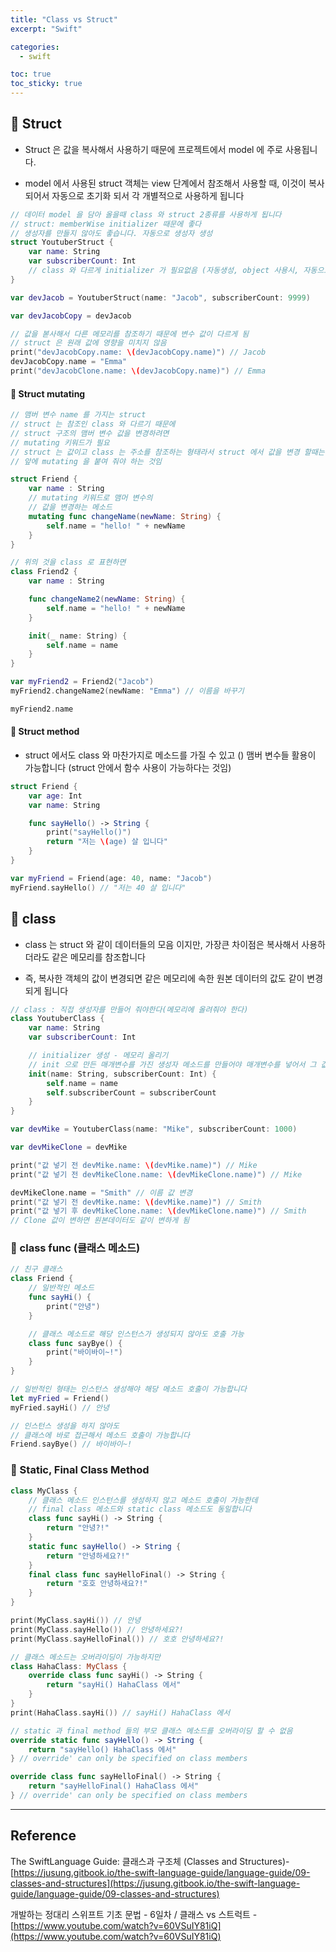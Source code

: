 ```yaml
---
title: "Class vs Struct"
excerpt: "Swift"

categories:
  - swift

toc: true
toc_sticky: true
---
```


## 🔷 Struct

- Struct 은 값을 복사해서 사용하기 때문에 프로젝트에서 model 에 주로 사용됩니다.

- model 에서 사용된 struct 객체는 view 단계에서 참조해서 사용할 때, 이것이 복사되어서 자동으로 초기화 되서 각 개별적으로 사용하게 됩니다

```swift
// 데이터 model 을 담아 올을때 class 와 struct 2종류를 사용하게 됩니다
// struct: memberWise initializer 때문에 좋다
// 생성자를 만들지 않아도 좋습니다. 자동으로 생성자 생성
struct YoutuberStruct {
	var name: String
	var subscriberCount: Int
	// class 와 다르게 initializer 가 필요없음 (자동생성, object 사용시, 자동으로 메모리에 등록됨 )
}

var devJacob = YoutuberStruct(name: "Jacob", subscriberCount: 9999)

var devJacobCopy = devJacob

// 값을 볻사해서 다른 메모리를 참조하기 때문에 변수 값이 다르게 됨
// struct 은 원래 값에 영향을 미치지 않음
print("devJacobCopy.name: \(devJacobCopy.name)") // Jacob
devJacobCopy.name = "Emma"
print("devJacobClone.name: \(devJacobCopy.name)") // Emma

```

#### 🔶 Struct mutating

```swift
// 맴버 변수 name 를 가지는 struct
// struct 는 참조인 class 와 다르기 때문에
// struct 구조의 맴버 변수 값을 변경하려면
// mutating 키워드가 필요
// struct 는 값이고 class 는 주소를 참조하는 형태라서 struct 에서 값을 변경 할때는
// 앞에 mutating 을 붙여 줘야 하는 것임

struct Friend {
	var name : String
	// mutating 키워드로 맴머 변수의
	// 값을 변경하는 메소드
	mutating func changeName(newName: String) {
		self.name = "hello! " + newName
	}
}

// 위의 것을 class 로 표현하면
class Friend2 {
	var name : String

	func changeName2(newName: String) {
		self.name = "hello! " + newName
	}

	init(_ name: String) {
		self.name = name
	}
}

var myFriend2 = Friend2("Jacob")
myFriend2.changeName2(newName: "Emma") // 이름을 바꾸기

myFriend2.name

```

#### 🔶 Struct method

- struct 에서도 class 와 마찬가지로 메소드를 가질 수 있고 () 맴버 변수들 활용이 가능합니다 (struct 안에서 함수 사용이 가능하다는 것임)

```swift
struct Friend {
	var age: Int
	var name: String

	func sayHello() -> String {
		print("sayHello()")
		return "저는 \(age) 살 입니다"
	}
}

var myFriend = Friend(age: 40, name: "Jacob")
myFriend.sayHello() // "저는 40 살 입니다"
```

## 🔷 class

- class 는 struct 와 같이 데이터들의 모음 이지만, 가장큰 차이점은 복사해서 사용하더라도 같은 메모리를 참조합니다

- 즉, 복사한 객체의 값이 변경되면 같은 메모리에 속한 원본 데이터의 값도 같이 변경되게 됩니다

```swift
// class : 직접 생성자를 만들어 줘야한다(메모리에 올려줘야 한다)
class YoutuberClass {
	var name: String
	var subscriberCount: Int

	// initializer 생성 - 메모리 올리기
	// init 으로 만든 매개변수를 가진 생성자 메소드를 만들어야 매개변수를 넣어서 그 값을 가진 객체(object)를 만들 수 있다
	init(name: String, subscriberCount: Int) {
		self.name = name
		self.subscriberCount = subscriberCount
	}
}

var devMike = YoutuberClass(name: "Mike", subscriberCount: 1000)

var devMikeClone = devMike

print("값 넣기 전 devMike.name: \(devMike.name)") // Mike
print("값 넣기 전 devMikeClone.name: \(devMikeClone.name)") // Mike

devMikeClone.name = "Smith" // 이름 값 변경
print("값 넣기 전 devMike.name: \(devMike.name)") // Smith
print("값 넣기 후 devMikeClone.name: \(devMikeClone.name)") // Smith
// Clone 값이 변하면 원본데이터도 같이 변하게 됨
```

### 🔶 class func (클래스 메소드)

```swift
// 친구 클래스
class Friend {
	// 일반적인 메소드
	func sayHi() {
		print("안녕")
	}

	// 클래스 메소드로 해당 인스턴스가 생성되지 않아도 호출 가능
	class func sayBye() {
		print("바이바이~!")
	}
}

// 일반적인 형태는 인스턴스 생성해야 해당 메소드 호출이 가능합니다
let myFried = Friend()
myFried.sayHi() // 안녕

// 인스턴스 생성을 하지 않아도
// 클래스에 바로 접근해서 메소드 호출이 가능합니다
Friend.sayBye() // 바이바이~!
```

### 🔶 Static, Final Class Method

```swift
class MyClass {
	// 클래스 메소드 인스턴스를 생성하지 않고 메소드 호출이 가능한데
	// final class 메소드와 static class 메소드도 동일합니다
	class func sayHi() -> String {
		return "안녕?!"
	}
	static func sayHello() -> String {
		return "안녕하세요?!"
	}
	final class func sayHelloFinal() -> String {
		return "호호 안녕하새요?!"
	}
}

print(MyClass.sayHi()) // 안녕
print(MyClass.sayHello()) // 안녕하세요?!
print(MyClass.sayHelloFinal()) // 호호 안녕하세요?!

// 클래스 메소드는 오버라이딩이 가능하지만
class HahaClass: MyClass {
	override class func sayHi() -> String {
		return "sayHi() HahaClass 에서"
	}
}
print(HahaClass.sayHi()) // sayHi() HahaClass 에서

// static 과 final method 들의 부모 클래스 메소드를 오버라이딩 할 수 없음
override static func sayHello() -> String {
	return "sayHello() HahaClass 에서"
} // override' can only be specified on class members

override class func sayHelloFinal() -> String {
	return "sayHelloFinal() HahaClass 에서"
} // override' can only be specified on class members

```

---

<!-- 🔶 🔷 📌 🔑  -->

## Reference

The SwiftLanguage Guide: 클래스과 구조체 (Classes and Structures)- [https://jusung.gitbook.io/the-swift-language-guide/language-guide/09-classes-and-structures](https://jusung.gitbook.io/the-swift-language-guide/language-guide/09-classes-and-structures)

개발하는 정대리 스위프트 기초 문법 - 6일차 / 클래스 vs 스트럭트 - [https://www.youtube.com/watch?v=60VSuIY81iQ](https://www.youtube.com/watch?v=60VSuIY81iQ)
